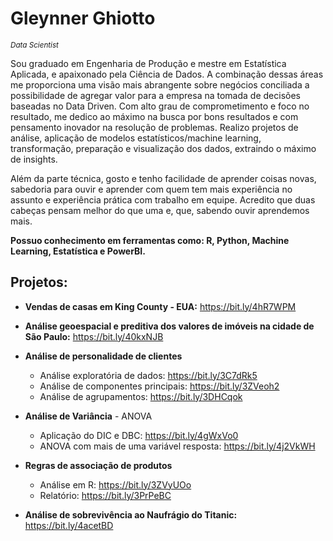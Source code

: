 # Gleynner Ghiotto
<sub>*Data Scientist*</sub>

Sou graduado em Engenharia de Produção e mestre em Estatística Aplicada, e apaixonado pela Ciência de Dados. A combinação dessas áreas me proporciona uma visão mais abrangente sobre negócios conciliada a possibilidade de agregar valor para a empresa na tomada de decisões baseadas no Data Driven. Com alto grau de comprometimento e foco no resultado, me dedico ao máximo na busca por bons resultados e com pensamento inovador na resolução de problemas. Realizo projetos de análise, aplicação de modelos estatísticos/machine learning, transformação, preparação e visualização dos dados, extraindo o máximo de insights.

Além da parte técnica, gosto e tenho facilidade de aprender coisas novas, sabedoria para ouvir e aprender com quem tem mais experiência no assunto e experiência prática com trabalho em equipe. Acredito que duas cabeças pensam melhor do que uma e, que, sabendo ouvir aprendemos mais.


**Possuo conhecimento em ferramentas como: R, Python, Machine Learning, Estatística e PowerBI.**
<br>

## Projetos:

- **Vendas de casas em King County - EUA:** <https://bit.ly/4hR7WPM>

- **Análise geoespacial e preditiva dos valores de imóveis na cidade de São Paulo:** <https://bit.ly/40kxNJB>

- **Análise de personalidade de clientes** 
  -  Análise exploratória de dados: <https://bit.ly/3C7dRk5>
  -  Análise de componentes principais: <https://bit.ly/3ZVeoh2>
  -  Análise de agrupamentos: <https://bit.ly/3DHCqok>
 
- **Análise de Variância** - ANOVA
  - Aplicação do DIC e DBC: <https://bit.ly/4gWxVo0>
  - ANOVA com mais de uma variável resposta: <https://bit.ly/4j2VkWH> 

- **Regras de associação de produtos**
  - Análise em R: <https://bit.ly/3ZVyUOo>
  - Relatório: <https://bit.ly/3PrPeBC>   

- **Análise de sobrevivência ao Naufrágio do Titanic:** <https://bit.ly/4acetBD>
